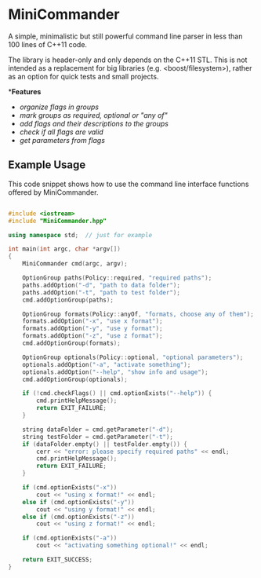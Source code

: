# MiniCommander
A simple, minimalistic but still powerful command line parser in less than 100 lines of C++11 code.

The library is header-only and only depends on the C++11 STL. This is not intended as a replacement for big libraries (e.g. <boost/filesystem>), rather as an option for quick tests and small projects.

***Features**

* *organize flags in groups*
* *mark groups as required, optional or "any of"*
* *add flags and their descriptions to the groups*
* *check if all flags are valid*
* *get parameters from flags*

## Example Usage 

This code snippet shows how to use the command line interface functions offered by MiniCommander.

```c++

#include <iostream>
#include "MiniCommander.hpp"

using namespace std;  // just for example

int main(int argc, char *argv[])
{
    MiniCommander cmd(argc, argv);

    OptionGroup paths(Policy::required, "required paths");
    paths.addOption("-d", "path to data folder");
    paths.addOption("-t", "path to test folder");
    cmd.addOptionGroup(paths);

    OptionGroup formats(Policy::anyOf, "formats, choose any of them");
    formats.addOption("-x", "use x format");
    formats.addOption("-y", "use y format");
    formats.addOption("-z", "use z format");
    cmd.addOptionGroup(formats);

    OptionGroup optionals(Policy::optional, "optional parameters");
    optionals.addOption("-a", "activate something");
    optionals.addOption("--help", "show info and usage");
    cmd.addOptionGroup(optionals);

    if (!cmd.checkFlags() || cmd.optionExists("--help")) {
        cmd.printHelpMessage();
        return EXIT_FAILURE;
    }

    string dataFolder = cmd.getParameter("-d");
    string testFolder = cmd.getParameter("-t");
    if (dataFolder.empty() || testFolder.empty()) {
        cerr << "error: please specify required paths" << endl;
        cmd.printHelpMessage();
        return EXIT_FAILURE;
    }

    if (cmd.optionExists("-x"))
        cout << "using x format!" << endl;
    else if (cmd.optionExists("-y"))
        cout << "using y format!" << endl;
    else if (cmd.optionExists("-z"))
        cout << "using z format!" << endl;

    if (cmd.optionExists("-a"))
        cout << "activating something optional!" << endl;

    return EXIT_SUCCESS;
}
```
